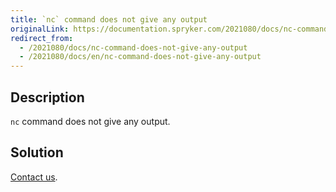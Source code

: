 ```yaml
---
title: `nc` command does not give any output
originalLink: https://documentation.spryker.com/2021080/docs/nc-command-does-not-give-any-output
redirect_from:
  - /2021080/docs/nc-command-does-not-give-any-output
  - /2021080/docs/en/nc-command-does-not-give-any-output
---
```


## Description
`nc` command does not give any output.

## Solution
[Contact us](https://support.spryker.com/hc/en-us).

